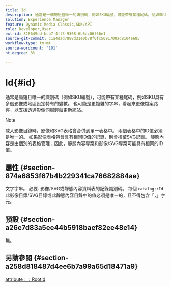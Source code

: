 ```yaml
---
title: Id
description: 通常是一個簡短且唯一的識別碼，例如SKU編號，可能帶有某種尾碼，例如SKU有多個影像或地區設定特有的變化。
solution: Experience Manager
feature: Dynamic Media Classic,SDK/API
role: Developer,User
exl-id: 818649dd-bcb7-4ff5-9308-6b5dc06f66e1
source-git-commit: c1a4dad7888d31e0b78f0fc5091700ad8104e685
workflow-type: tm+mt
source-wordcount: '191'
ht-degree: 3%

---
```


# Id{#id}

通常是簡短且唯一的識別碼（例如SKU編號），可能帶有某種尾碼，例如SKU具有多個影像或地區設定特有的變數。 也可能是更複雜的字串，看起來更像檔案路徑，以支援透過影像伺服輕鬆更新網站。

>[!NOTE]
>
>載入影像目錄時，影像和SVG表格會合併到單一表格中。 兩個表格中的ID值必須是唯一的。 如果影像表格包含具有相同ID值的記錄，則會捨棄SVG記錄。 靜態內容是由個別的表格管理；因此，靜態內容專案和影像/SVG專案可能具有相同的ID值。

## 屬性 {#section-874a6853f67b4b229341ca76682884ae}

文字字串。 必要. 影像/SVG或靜態內容資料表的記錄識別碼。 每個 `catalog::Id` 此影像目錄/SVG目錄或此靜態內容目錄中的值必須是唯一的，且不得包含「，」字元。

## 預設 {#section-a26e7d83a5ee44b5918baef82ee48e14}

無。

## 另請參閱 {#section-a258d818487d4ee6b7a99a65d18471a9}

[attribute：：RootId](../../../../../../is-api/image-catalog/image-serving-api-ref/c-image-catalog-reference/c-attributes-reference/r-rootid.md#reference-13653312925e4a08b90f99961d53f546)
